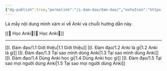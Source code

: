 ```yaml
---
{"dg-publish":true,"permalink":"/i-dam-dao/dam-dao/","noteIcon":"https://www.svgrepo.com/show/395047/home-page.svg"}
---
```


Là mấy nội dung mình xàm xí về Anki và chuỗi hướng dẫn này.

[[🌟 Học Anki🌟\|🌟 Học Anki🌟]]
___
[[I. Đàm đạo/1.1 Giới thiệu\|1.1 Giới thiệu]]
[[I. Đàm đạo/1.2 Anki là gì\|1.2 Anki là gì]]
[[I. Đàm đạo/1.3 Tại sao mình dùng Anki\|1.3 Tại sao mình dùng Anki]]
[[I. Đàm đạo/1.4 Dùng Anki học gì\|1.4 Dùng Anki học gì]]
[[I. Đàm đạo/1.5 Tại sao mọi người dùng Anki\|1.5 Tại sao mọi người dùng Anki]]